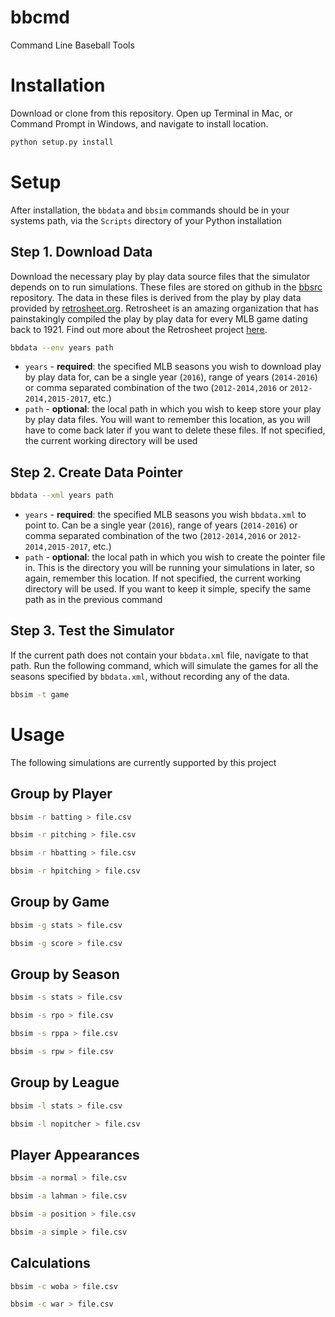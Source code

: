 # bbcmd
Command Line Baseball Tools

# Installation

Download or clone from this repository. Open up Terminal in Mac, or Command Prompt in Windows, and navigate to install location.

```bash
python setup.py install
```


# Setup

After installation, the `bbdata` and `bbsim` commands should be in your systems path, via the `Scripts` directory of your Python installation

## Step 1. Download Data

Download the necessary play by play data source files that the simulator depends on to run simulations. These files are stored on github in the [bbsrc](https://github.com/luciancooper/bbsrc) repository. The data in these files is derived from the play by play data provided by [retrosheet.org](https://www.retrosheet.org/). Retrosheet is an amazing organization that has painstakingly compiled the play by play data for every MLB game dating back to 1921. Find out more about the Retrosheet project [here](https://www.retrosheet.org/about.htm).

```bash
bbdata --env years path
```
- `years` - **required**: the specified MLB seasons you wish to download play by play data for, can be a single year (`2016`), range of years (`2014-2016`) or comma separated combination of the two (`2012-2014,2016` or `2012-2014,2015-2017`, etc.)
 - `path` - **optional**: the local path in which you wish to keep store your play by play data files. You will want to remember this location, as you will have to come back later if you want to delete these files. If not specified, the current working directory will be used

## Step 2. Create Data Pointer

```bash
bbdata --xml years path
```
- `years` - **required**: the specified MLB seasons you wish `bbdata.xml` to point to. Can be a single year (`2016`), range of years (`2014-2016`) or comma separated combination of the two (`2012-2014,2016` or `2012-2014,2015-2017`, etc.)
 - `path` - **optional**: the local path in which you wish to create the pointer file in. This is the directory you will be running your simulations in later, so again, remember this location. If not specified, the current working directory will be used. If you want to keep it simple, specify the same path as in the previous command


## Step 3. Test the Simulator

If the current path does not contain your `bbdata.xml` file, navigate to that path. Run the following command, which will simulate the games for all the seasons specified by `bbdata.xml`, without recording any of the data.  
```bash
bbsim -t game
```


# Usage

The following simulations are currently supported by this project

## Group by Player

```bash
bbsim -r batting > file.csv
```

```bash
bbsim -r pitching > file.csv
```

```bash
bbsim -r hbatting > file.csv
```

```bash
bbsim -r hpitching > file.csv
```

## Group by Game

```bash
bbsim -g stats > file.csv
```

```bash
bbsim -g score > file.csv
```


## Group by Season

```bash
bbsim -s stats > file.csv
```

```bash
bbsim -s rpo > file.csv
```

```bash
bbsim -s rppa > file.csv
```

```bash
bbsim -s rpw > file.csv
```


## Group by League

```bash
bbsim -l stats > file.csv
```

```bash
bbsim -l nopitcher > file.csv
```

## Player Appearances

```bash
bbsim -a normal > file.csv
```

```bash
bbsim -a lahman > file.csv
```

```bash
bbsim -a position > file.csv
```

```bash
bbsim -a simple > file.csv
```

## Calculations

```bash
bbsim -c woba > file.csv
```

```bash
bbsim -c war > file.csv
```
